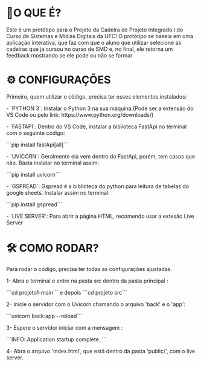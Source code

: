 
# 👀O QUE É?
 
Este é um protótipo para o Projeto da Cadeira de Projeto Integrado I do Curso de Sistemas e Mídias Digitais da UFC!
O protótipo se baseia em uma aplicação interativa, que faz com que o aluno que utilizar selecione as cadeiras que ja cursou no curso de SMD e, no final, ele retorna um feedback mostrando se ele pode ou não se formar

# ⚙ CONFIGURAÇÕES
Primeiro, quem utilizar o código, precisa ter esses elementos instalados:

<p>- `PYTHON 3`: Instalar o Python 3 na sua máquina.(Pode ser a extensão do VS Code ou pelo link: https://www.python.org/downloads/)</p>
<p>- `FASTAPI`: Dentro do VS Code, instalar a biblioteca FastApi no terminal com o seguinte código:</p><p> ```pip install fastApi[all]```</p>
<p>- `UVICORN`: Geralmente ela vem dentro do FastApi, porém, tem casos que não. Basta instalar no terminal assim:</p><p> ```pip install uvicorn```</p>
<p>- `GSPREAD`: Gspread é a biblioteca do python para leitura de tabelas do google sheets. Instalar assim no terminal:</p><p> ```pip install gspread```<p>
<p>- `LIVE SERVER`: Para abrir a página HTML, recomendo usar a extesão Live Server<p>


# 🛠️ COMO RODAR?

Para rodar o código, precisa ter todas as configurações ajustadas.
<p> 1- Abra o terminal e entre na pasta src dentro da pasta principal : </p><p>```cd projeto1-main``` e depois ```cd projeto src```</p>
<p> 2- Inicie o servidor com o Uvicorn chamando o arquivo 'back' e o 'app':</p><p> ```uvicorn back:app --reload```</p>
<p> 3- Espere o servidor iniciar com a mensagem :</p><p> ```INFO:     Application startup complete. ```</p>
<p> 4- Abra o arquivo 'index.html', que está dentro da pasta 'public/', com o live server.</p>

